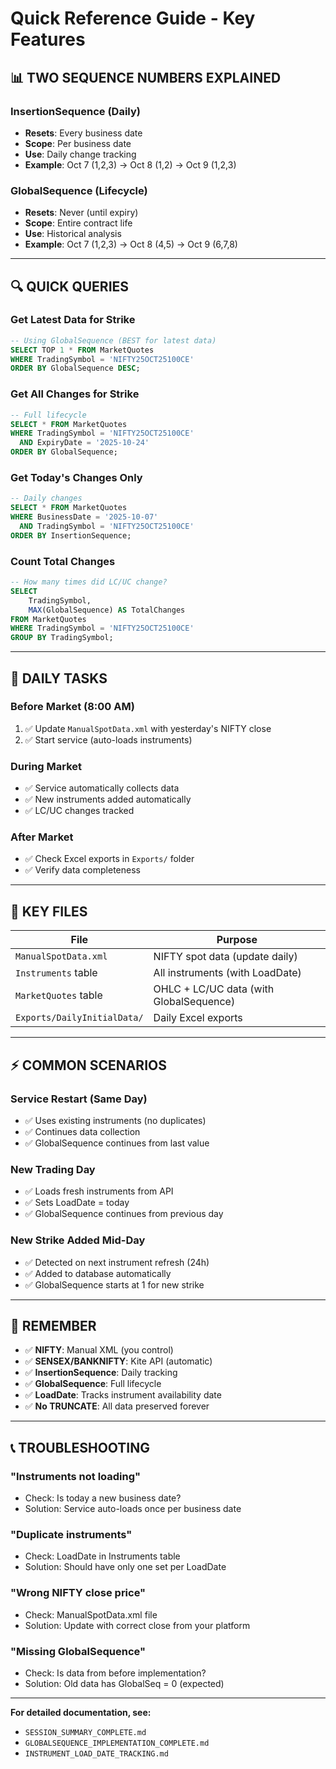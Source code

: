 # Quick Reference Guide - Key Features

## 📊 **TWO SEQUENCE NUMBERS EXPLAINED**

### **InsertionSequence (Daily)**
- **Resets**: Every business date
- **Scope**: Per business date
- **Use**: Daily change tracking
- **Example**: Oct 7 (1,2,3) → Oct 8 (1,2) → Oct 9 (1,2,3)

### **GlobalSequence (Lifecycle)**
- **Resets**: Never (until expiry)
- **Scope**: Entire contract life
- **Use**: Historical analysis
- **Example**: Oct 7 (1,2,3) → Oct 8 (4,5) → Oct 9 (6,7,8)

---

## 🔍 **QUICK QUERIES**

### **Get Latest Data for Strike**
```sql
-- Using GlobalSequence (BEST for latest data)
SELECT TOP 1 * FROM MarketQuotes
WHERE TradingSymbol = 'NIFTY25OCT25100CE'
ORDER BY GlobalSequence DESC;
```

### **Get All Changes for Strike**
```sql
-- Full lifecycle
SELECT * FROM MarketQuotes
WHERE TradingSymbol = 'NIFTY25OCT25100CE'
  AND ExpiryDate = '2025-10-24'
ORDER BY GlobalSequence;
```

### **Get Today's Changes Only**
```sql
-- Daily changes
SELECT * FROM MarketQuotes
WHERE BusinessDate = '2025-10-07'
  AND TradingSymbol = 'NIFTY25OCT25100CE'
ORDER BY InsertionSequence;
```

### **Count Total Changes**
```sql
-- How many times did LC/UC change?
SELECT 
    TradingSymbol,
    MAX(GlobalSequence) AS TotalChanges
FROM MarketQuotes
WHERE TradingSymbol = 'NIFTY25OCT25100CE'
GROUP BY TradingSymbol;
```

---

## 🔧 **DAILY TASKS**

### **Before Market (8:00 AM)**
1. ✅ Update `ManualSpotData.xml` with yesterday's NIFTY close
2. ✅ Start service (auto-loads instruments)

### **During Market**
- ✅ Service automatically collects data
- ✅ New instruments added automatically
- ✅ LC/UC changes tracked

### **After Market**
- ✅ Check Excel exports in `Exports/` folder
- ✅ Verify data completeness

---

## 📁 **KEY FILES**

| File | Purpose |
|------|---------|
| `ManualSpotData.xml` | NIFTY spot data (update daily) |
| `Instruments` table | All instruments (with LoadDate) |
| `MarketQuotes` table | OHLC + LC/UC data (with GlobalSequence) |
| `Exports/DailyInitialData/` | Daily Excel exports |

---

## ⚡ **COMMON SCENARIOS**

### **Service Restart (Same Day)**
- ✅ Uses existing instruments (no duplicates)
- ✅ Continues data collection
- ✅ GlobalSequence continues from last value

### **New Trading Day**
- ✅ Loads fresh instruments from API
- ✅ Sets LoadDate = today
- ✅ GlobalSequence continues from previous day

### **New Strike Added Mid-Day**
- ✅ Detected on next instrument refresh (24h)
- ✅ Added to database automatically
- ✅ GlobalSequence starts at 1 for new strike

---

## 🎯 **REMEMBER**

- ✅ **NIFTY**: Manual XML (you control)
- ✅ **SENSEX/BANKNIFTY**: Kite API (automatic)
- ✅ **InsertionSequence**: Daily tracking
- ✅ **GlobalSequence**: Full lifecycle
- ✅ **LoadDate**: Tracks instrument availability date
- ✅ **No TRUNCATE**: All data preserved forever

---

## 📞 **TROUBLESHOOTING**

### **"Instruments not loading"**
- Check: Is today a new business date?
- Solution: Service auto-loads once per business date

### **"Duplicate instruments"**
- Check: LoadDate in Instruments table
- Solution: Should have only one set per LoadDate

### **"Wrong NIFTY close price"**
- Check: ManualSpotData.xml file
- Solution: Update with correct close from your platform

### **"Missing GlobalSequence"**
- Check: Is data from before implementation?
- Solution: Old data has GlobalSeq = 0 (expected)

---

**For detailed documentation, see:**
- `SESSION_SUMMARY_COMPLETE.md`
- `GLOBALSEQUENCE_IMPLEMENTATION_COMPLETE.md`
- `INSTRUMENT_LOAD_DATE_TRACKING.md`

